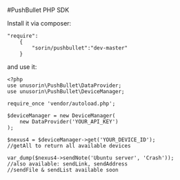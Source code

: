 #PushBullet PHP SDK

Install it via composer:

    "require":
        {
            "sorin/pushbullet":"dev-master"
        }

and use it:

    <?php
    use unusorin\PushBullet\DataProvider;
    use unusorin\PushBullet\DeviceManager;

    require_once 'vendor/autoload.php';

    $deviceManager = new DeviceManager(
        new DataProvider('YOUR_API_KEY')
    );

    $nexus4 = $deviceManager->get('YOUR_DEVICE_ID');
    //getAll to return all available devices

    var_dump($nexus4->sendNote('Ubuntu server', 'Crash'));
    //also available: sendLink, sendAddress
    //sendFile & sendList available soon